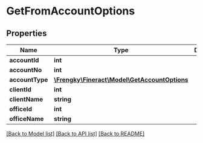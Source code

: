 # GetFromAccountOptions

## Properties
Name | Type | Description | Notes
------------ | ------------- | ------------- | -------------
**accountId** | **int** |  | [optional] 
**accountNo** | **int** |  | [optional] 
**accountType** | [**\Frengky\Fineract\Model\GetAccountOptions**](GetAccountOptions.md) |  | [optional] 
**clientId** | **int** |  | [optional] 
**clientName** | **string** |  | [optional] 
**officeId** | **int** |  | [optional] 
**officeName** | **string** |  | [optional] 

[[Back to Model list]](../../README.md#documentation-for-models) [[Back to API list]](../../README.md#documentation-for-api-endpoints) [[Back to README]](../../README.md)

